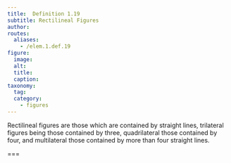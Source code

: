 ```yaml
---
title:  Definition 1.19
subtitle: Rectilineal Figures
author:
routes:
  aliases:
    - /elem.1.def.19
figure:
  image:
  alt:
  title:
  caption:
taxonomy:
  tag:
  category:
    - figures
---
```


<term>Rectilineal figures</term> are those which are contained by straight lines, trilateral figures being those contained by three, quadrilateral those contained by four, and multilateral those contained by more than four straight lines.

===
